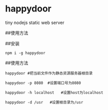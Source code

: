 # happydoor
tiny nodejs static web server


##使用方法


##安装

```
npm i -g happydoor

```

##使用方法
```
happydoor #把当前文件作为静态资源服务器根目录

happydoor -p 8080  #设置端口号为8080

happydoor -h localhost   #设置host为localhost

happydoor -d /usr   #设置根目录为/usr
```

